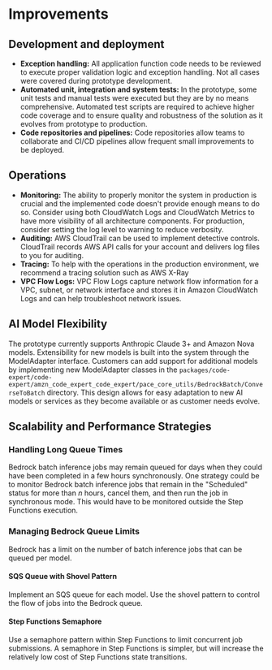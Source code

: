 # Improvements

## Development and deployment

* **Exception handling:** All application function code needs to be reviewed to execute proper validation logic and
  exception handling. Not all cases were covered during prototype development.
* **Automated unit, integration and system tests:** In the prototype, some unit tests and manual tests were executed but
  they are by no means comprehensive. Automated test scripts are required to achieve higher code coverage and to ensure
  quality and robustness of the solution as it evolves from prototype to production.
* **Code repositories and pipelines:** Code repositories allow teams to collaborate and CI/CD pipelines allow frequent
  small improvements to be deployed.

## Operations

* **Monitoring:** The ability to properly monitor the system in production is crucial and the implemented code doesn't
  provide enough means to do so. Consider using both CloudWatch Logs and CloudWatch Metrics to have more visibility of
  all architecture components. For production, consider setting the log level to warning to reduce verbosity.
* **Auditing:** AWS CloudTrail can be used to implement detective controls. CloudTrail records AWS API calls for your
  account and delivers log files to you for auditing.
* **Tracing:** To help with the operations in the production environment, we recommend a tracing solution such as AWS
  X-Ray
* **VPC Flow Logs:** VPC Flow Logs capture network flow information for a VPC, subnet, or network interface and stores
  it in Amazon CloudWatch Logs and can help troubleshoot network issues.

## AI Model Flexibility

The prototype currently supports Anthropic Claude 3+ and Amazon Nova models. Extensibility for new models is built into
the system through the ModelAdapter interface. Customers can add support for additional models by implementing new
ModelAdapter classes in the
`packages/code-expert/code-expert/amzn_code_expert_code_expert/pace_core_utils/BedrockBatch/ConverseToBatch` directory.
This design allows for easy adaptation to new AI models or services as they become available or as customer needs
evolve.

## Scalability and Performance Strategies

### Handling Long Queue Times

Bedrock batch inference jobs may remain queued for days when they could have been completed in a few hours
synchronously.
One strategy could be to monitor Bedrock batch inference jobs that remain in the "Scheduled" status for more than *n*
hours, cancel them, and then run the job in synchronous mode. This would have to be monitored outside the Step
Functions execution.

### Managing Bedrock Queue Limits

Bedrock has a limit on the number of batch inference jobs that can be queued per model.

#### SQS Queue with Shovel Pattern

Implement an SQS queue for each model. Use the shovel pattern to control the flow of jobs into the Bedrock queue.

#### Step Functions Semaphore

Use a semaphore pattern within Step Functions to limit concurrent job submissions. A semaphore in Step Functions is
simpler, but will increase the relatively low cost of Step Functions state transitions.
